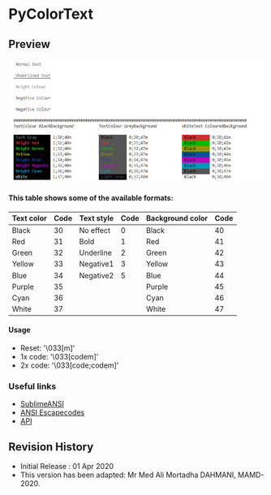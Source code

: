 # PyColorText

## Preview

![alt iviny](https://github.com/MortadhaDAHMANI/PyColorText/raw/master/execColor.png)


#### This table shows some of the available formats:

Text color |	Code |	Text style |	Code |	Background color |	Code|
-------------|-------------|------------|------------|------------|------------|
Black |	30 |	No effect |	0 |	Black |	40|
Red |	31 |	Bold |	1 |	Red |	41|
Green |	32 |	Underline |	2 |	Green |	42|
Yellow |	33 |	Negative1 |	3 |	Yellow |	43|
Blue |	34 |	Negative2 |	5 |	Blue |	44|
Purple |	35 |	|	|	Purple |	45|
Cyan |	36 |	|	|	Cyan |	46|
White |	37 |	|	|	White |	47|

#### Usage
* Reset: '\033[m]'
* 1x code: '\033[codem]'
* 2x code: '\033[code;codem]'

### Useful links
* [SublimeANSI](https://github.com/aziz/SublimeANSI "SublimeANSI")
* [ANSI Escapecodes](http://www.lihaoyi.com/post/BuildyourownCommandLinewithANSIescapecodes.html "ANSI Escapecodes")
* [API](https://coloredlogs.readthedocs.io/en/latest/api.html "API")

## Revision History
* Initial Release : 01 Apr 2020
* This version has been adapted: Mr Med Ali Mortadha DAHMANI, MAMD-2020.
